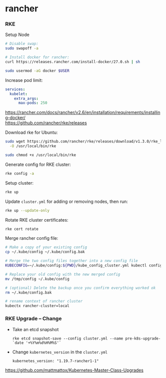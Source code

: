 # rancher

### RKE

Setup Node
```bash
# Disable swap:
sudo swapoff -a

# Install docker for rancher:
curl https://releases.rancher.com/install-docker/27.0.sh | sh

sudo usermod -aG docker $USER
```

Increase pod limit:
```yaml
services:
  kubelet:
    extra_args:
      max-pods: 250
```

https://rancher.com/docs/rancher/v2.6/en/installation/requirements/installing-docker/ \
https://github.com/rancher/rke/releases

Download rke for Ubuntu:
```bash
sudo wget https://github.com/rancher/rke/releases/download/v1.3.0/rke_linux-amd64 \
  -O /usr/local/bin/rke

sudo chmod +x /usr/local/bin/rke
```

Generate config for RKE cluster:
```bash
rke config -a
```

Setup cluster:
```bash
rke up
```

Update `cluster.yml` for adding or removing nodes, then run:
```bash
rke up --update-only
```

Rotate RKE cluster certificates:
```bash
rke cert rotate
```

Merge rancher config file:
```bash
# Make a copy of your existing config
cp ~/.kube/config ~/.kube/config.bak

# Merge the two config files together into a new config file
KUBECONFIG=~/.kube/config:${PWD}/kube_config_cluster.yml kubectl config view --flatten > /tmp/config

# Replace your old config with the new merged config
mv /tmp/config ~/.kube/config

# (optional) Delete the backup once you confirm everything worked ok
rm ~/.kube/config.bak

# rename context of rancher cluster
kubectx rancher-cluster=local
```

### RKE Upgrade – Change

- Take an etcd snapshot
    ```
    rke etcd snapshot-save --config cluster.yml --name pre-k8s-upgrade-`date '+%Y%m%d%H%M%S'`
    ```
- Change `kubernetes_version` in the `cluster.yml`
    ```
    kubernetes_version: "1.19.7-rancher1-1"
    ```

https://github.com/mattmattox/Kubernetes-Master-Class-Upgrades
